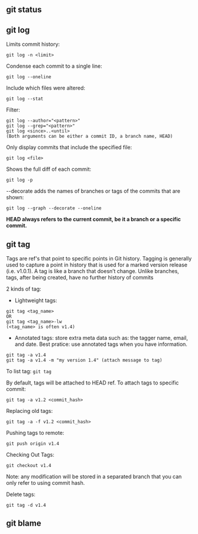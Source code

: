 ## git status

## git log

Limits commit history:

```
git log -n <limit>
```

Condense each commit to a single line:

```
git log --oneline
```

Include which files were altered:

```
git log --stat
```

Filter:

```
git log --author="<pattern>"
git log --grep="<pattern>"
git log <since>..<until>
(Both arguments can be either a commit ID, a branch name, HEAD)
```

Only display commits that include the specified file:

```
git log <file>
```

Shows the full diff of each commit:

```
git log -p
```

--decorate adds the names of branches or tags of the commits that are shown:

```
git log --graph --decorate --oneline
```

**HEAD always refers to the current commit, be it a branch or a specific commit.**

## git tag

Tags are ref's that point to specific points in Git history. Tagging is generally used to capture a point in history that is used for a marked version release (i.e. v1.0.1). A tag is like a branch that doesn’t change. Unlike branches, tags, after being created, have no further history of commits

2 kinds of tag:

- Lightweight tags:

```
git tag <tag_name>
OR
git tag <tag_name>-lw
(<tag_name> is often v1.4)
```

- Annotated tags: store extra meta data such as: the tagger name, email, and date. Best pratice: use annotated tags when you have information.

```
git tag -a v1.4
git tag -a v1.4 -m "my version 1.4" (attach message to tag)
```

To list tag: `git tag`

By default, tags will be attached to HEAD ref. To attach tags to specific commit:

```
git tag -a v1.2 <commit_hash>
```

Replacing old tags:

```
git tag -a -f v1.2 <commit_hash>
```

Pushing tags to remote:

```
git push origin v1.4
```

Checking Out Tags:

```
git checkout v1.4
```

Note: any modification will be stored in a separated branch that you can only refer to using commit hash.

Delete tags:

```
git tag -d v1.4
```

## git blame


